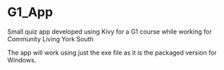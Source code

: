# G1_App

Small quiz app developed using Kivy for a G1 course while working for Community Living York South

The app will work using just the exe file as it is the packaged version for Windows.

